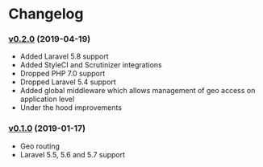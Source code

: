 # Changelog

### [v0.2.0](https://github.com/LaraCrafts/laravel-geo-routes/tree/v0.2.0) (2019-04-19)
- Added Laravel 5.8 support
- Added StyleCI and Scrutinizer integrations
- Dropped PHP 7.0 support
- Dropped Laravel 5.4 support
- Added global middleware which allows management of geo access on application level
- Under the hood improvements

### [v0.1.0](https://github.com/LaraCrafts/laravel-geo-routes/tree/v0.1.0) (2019-01-17)
- Geo routing
- Laravel 5.5, 5.6 and 5.7 support
